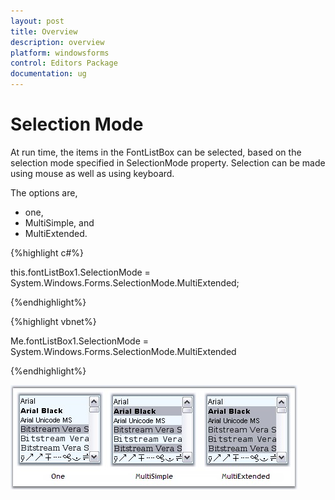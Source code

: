 ```yaml
---
layout: post
title: Overview
description: overview
platform: windowsforms
control: Editors Package
documentation: ug
---
```



# Selection Mode

At run time, the items in the FontListBox can be selected, based on the selection mode specified in SelectionMode property. Selection can be made using mouse as well as using keyboard. 

The options are,

* one, 
* MultiSimple, and 
* MultiExtended.


{%highlight c#%}



this.fontListBox1.SelectionMode = System.Windows.Forms.SelectionMode.MultiExtended;

{%endhighlight%}


{%highlight vbnet%}



Me.fontListBox1.SelectionMode = System.Windows.Forms.SelectionMode.MultiExtended

{%endhighlight%}

 ![](Overview_images/Overview_img579.jpeg) 